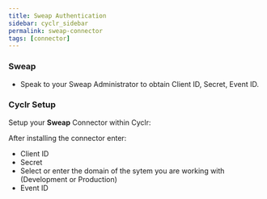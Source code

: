 ```yaml
---
title: Sweap Authentication
sidebar: cyclr_sidebar
permalink: sweap-connector
tags: [connector]
---
```


### Sweap

*   Speak to your Sweap Administrator to obtain Client ID, Secret, Event ID.

### Cyclr Setup

Setup your **Sweap** Connector within Cyclr:

After installing the connector enter:
 * Client ID
 * Secret
 * Select or enter the domain of the sytem you are working with (Development or Production)
 * Event ID
